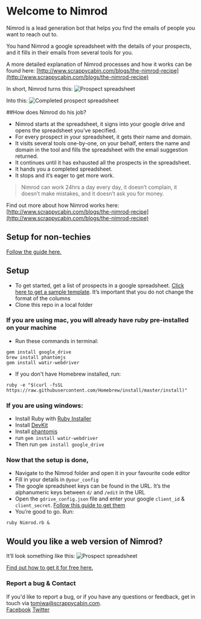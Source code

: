 # Welcome to Nimrod
Nimrod is a lead generation bot that helps you find the emails of people you want to reach out to.

You hand Nimrod a google spreadsheet with the details of your prospects, and it fills in their emails from several tools for you.

A more detailed explanation of Nimrod processes and how it works can be found here:
[http://www.scrappycabin.com/blogs/the-nimrod-recipe](http://www.scrappycabin.com/blogs/the-nimrod-recipe)

In short, Nimrod turns this:
![Prospect spreadsheet](https://lh5.googleusercontent.com/I5LAxRDbAz4-CwaWKl-vQBLHsqVrqvpN8dveCfymVuDXj17hcKdnv7GaJwFyvwQJBERJpAUFgkvwnCc_UopUgyNgcSWd4I0UEAdEP3VDPaBlLRDBvVTgBbkxev0jBLv6XTqIJTQJ)

Into this:
![Completed prospect spreadsheet](https://lh4.googleusercontent.com/88kQKT5FYiqzahwBY_Bfl0i0OJKgF4YBYzQhhfKvbUUSGFqrsrHtVKsgqnvDUI91Ts40rZ0fxkOKle-Lb6NRYl7i3S09PimpWrVPTzQYKi_z2VTBjvqUZdxx9gF738qWSjSv0KyZ)

##How does Nimrod do his job?
- Nimrod starts at the spreadsheet, it signs into your google drive and opens the spreadsheet you’ve specified.
- For every prospect in your spreadsheet, it gets their name and domain.
- It visits several tools one-by-one, on your behalf, enters the name and domain in the tool and fills the spreadsheet with the email suggestion returned.
- It continues until it has exhausted all the prospects in the spreadsheet.
- It hands you a completed spreadsheet.
- It stops and it’s eager to get more work.

> Nimrod can work 24hrs a day every day, it doesn’t complain, it doesn’t make mistakes, and it doesn’t ask you for money.

Find out more about how Nimrod works here: [http://www.scrappycabin.com/blogs/the-nimrod-recipe](http://www.scrappycabin.com/blogs/the-nimrod-recipe)


## Setup for non-techies

[Follow the guide here.](http://www.scrappycabin.com/blogs/the-nimrod-recipe#a3)


## Setup

* To get started, get a list of prospects in a google spreadsheet. [Click here to get a sample template](https://docs.google.com/spreadsheets/u/2/d/1NTHbSxdr9PMKXf-wpWwaT44FR8YuLqRMPrURWwvaGC0/edit). It’s important that you do not change the format of the columns
* Clone this repo in a local folder
### If you are using mac, you will already have ruby pre-installed on your machine
* Run these commands in terminal:
```
gem install google_drive
brew install phantomjs
gem install watir-webdriver
```
* If you don't have Homebrew installed, run:
```
ruby -e "$(curl -fsSL https://raw.githubusercontent.com/Homebrew/install/master/install)"
```
### If you are using windows:
* Install Ruby with [Ruby Installer](https://rubyinstaller.org/downloads/)
* Install [DevKit](http://rubyinstaller.org/add-ons/devkit/)
* Install [phantomjs](https://bitbucket.org/ariya/phantomjs/downloads/phantomjs-2.1.1-windows.zip)
* run `gem install watir-webdriver`
* Then run `gem install google_drive`
### Now that the setup is done,
* Navigate to the Nimrod folder and open it in your favourite code editor
* Fill in your details in `@your_config`
* The google spreadsheet keys can be found in the URL. It’s the alphanumeric keys between `d/` and  `/edit` in the URL
* Open the `gdrive_config.json` file and enter your google `client_id` & `client_secret`. [Follow this guide to get them](http://www.scrappycabin.com/guides/google-drive-authorisation/)
* You’re good to go. Run:
```
ruby Nimrod.rb &
```

## Would you like a web version of Nimrod?
It’ll look something like this:
![Prospect spreadsheet](https://lh3.googleusercontent.com/Dvyzo2Pos3q9hGHmVGvpBZNsmkfxO3EkTtrkzCF-u4J3yo6_ry1Rk_T_XkWLGqEGp1X-9SiPPgshY81jeeyYrqmfQCBqHZ1aQNN2LO8b9twzz_DEKaz-tjEC9H7_Rd6XI-rRRjRZ)

[Find out how to get it for free here.](http://www.scrappycabin.com/blogs/the-nimrod-recipe#blog-action-step)

### Report a bug & Contact

If you'd like to report a bug, or if you have any questions or feedback, get in touch via [tomiwa@scrappycabin.com](mailto:tomiwa@scrappycabin.com).
<br />
[Facebook](https://facebook.com/tomiwaAdey) [Twitter](https://twitter.com/tomiwaAdey)
